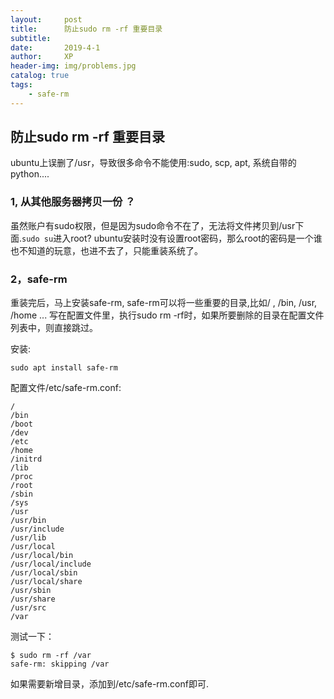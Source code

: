 ```yaml
---
layout:     post
title:      防止sudo rm -rf 重要目录
subtitle:   
date:       2019-4-1
author:     XP
header-img: img/problems.jpg
catalog: true
tags:
    - safe-rm
---
```


## 防止sudo rm -rf 重要目录

ubuntu上误删了/usr，导致很多命令不能使用:sudo, scp, apt, 系统自带的python.... 


### 1, 从其他服务器拷贝一份 ？

虽然账户有sudo权限，但是因为sudo命令不在了，无法将文件拷贝到/usr下面.`sudo su`进入root? ubuntu安装时没有设置root密码，那么root的密码是一个谁也不知道的玩意，也进不去了，只能重装系统了。

### 2，safe-rm
重装完后，马上安装safe-rm, safe-rm可以将一些重要的目录,比如/ , /bin, /usr, /home ... 写在配置文件里，执行sudo rm -rf时，如果所要删除的目录在配置文件列表中，则直接跳过。

安装:
```
sudo apt install safe-rm
```

配置文件/etc/safe-rm.conf:  
```
/
/bin
/boot
/dev
/etc
/home
/initrd
/lib
/proc
/root
/sbin
/sys
/usr
/usr/bin
/usr/include
/usr/lib
/usr/local
/usr/local/bin
/usr/local/include
/usr/local/sbin
/usr/local/share
/usr/sbin
/usr/share
/usr/src
/var
```

测试一下：  
```
$ sudo rm -rf /var
safe-rm: skipping /var
```

如果需要新增目录，添加到/etc/safe-rm.conf即可.

